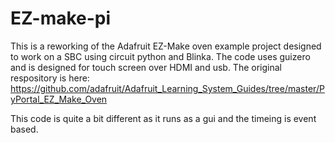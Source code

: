 # EZ-make-pi
This is a reworking of the Adafruit EZ-Make oven  example project designed to work on a SBC using circuit python and Blinka.  The code uses guizero and is designed for touch screen over HDMI and usb.
The original respository is here: https://github.com/adafruit/Adafruit_Learning_System_Guides/tree/master/PyPortal_EZ_Make_Oven

This code is quite a bit different as it runs as a gui and the timeing is event based.
